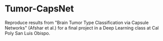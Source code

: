 # Tumor-CapsNet
Reproduce results from "Brain Tumor Type Classification via Capsule Networks" (Afshar et al.) for a final project in a Deep Learning class at Cal Poly San Luis Obispo.
